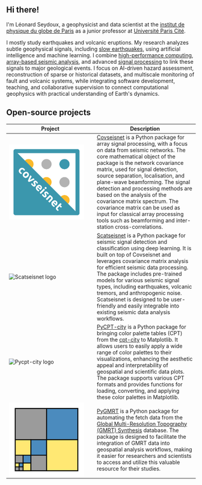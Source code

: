 ## Hi there!

I'm Léonard Seydoux, a geophysicist and data scientist at the [institut de physique du globe de Paris](https://www.ipgp.fr/en) as a junior professor at [Université Paris Cité](https://u-paris.fr/en/).

I mostly study earthquakes and volcanic eruptions. My research analyzes subtle geophysical signals, including [slow earthquakes](https://en.wikipedia.org/wiki/Slow_earthquake), using artificial intelligence and machine learning. I combine [high-performance computing](https://en.wikipedia.org/wiki/High-performance_computing), [array-based seismic analysis](https://en.wikipedia.org/wiki/Seismic_array), and advanced [signal processing](https://en.wikipedia.org/wiki/Signal_processing) to link these signals to major geological events. I focus on AI-driven hazard assessment, reconstruction of sparse or historical datasets, and multiscale monitoring of fault and volcanic systems, while integrating software development, teaching, and collaborative supervision to connect computational geophysics with practical understanding of Earth's dynamics.

## Open-source projects

| Project | Description |
| ------- | ----------- |
| <img src="https://github.com/leonard-seydoux/covseisnet/raw/main/docs/source/_static/logo_covseisnet_normal.svg" alt="Covseisnet logo" width=200 style="float:left; margin-right: 20px;"/> | [Covseisnet](https://github.com/leonard-seydoux/covseisnet) is a Python package for array signal processing, with a focus on data from seismic networks. The core mathematical object of the package is the network covariance matrix, used for signal detection, source separation, localisation, and plane-wave beamforming. The signal detection and processing methods are based on the analysis of the covariance matrix spectrum. The covariance matrix can be used as input for classical array processing tools such as beamforming and inter-station cross-correlations. |
| <img src="https://github.com/scatseisnet/scatseisnet/blob/main/docs/source/logo/logo_scatseisnet_notext.png?raw=true" alt="Scatseisnet logo" width=200 style="float:left; margin-right: 20px;"/> | [Scatseisnet](https://github.com/scatseisnet/scatseisnet) is a Python package for seismic signal detection and classification using deep learning. It is built on top of Covseisnet and leverages covariance matrix analysis for efficient seismic data processing. The package includes pre-trained models for various seismic signal types, including earthquakes, volcanic tremors, and anthropogenic noise. Scatseisnet is designed to be user-friendly and easily integrable into existing seismic data analysis workflows. |
| <img src="https://raw.githubusercontent.com/leonard-seydoux/pycpt-city/main/logo/logo.gif" alt="Pycpt-city logo" width=200 style="float:left; margin-right: 20px;"/> | [PyCPT-city](https://github.com/leonard-seydoux/pycpt-city) is a Python package for bringing color palette tables (CPT) from the [cpt-city](http://seaviewsensing.com/pub/cpt-city/) to Matplotlib. It allows users to easily apply a wide range of color palettes to their visualizations, enhancing the aesthetic appeal and interpretability of geospatial and scientific data plots. The package supports various CPT formats and provides functions for loading, converting, and applying these color palettes in Matplotlib. |
| <img src="https://raw.githubusercontent.com/leonard-seydoux/pygmrt/main/logo/logo.png" alt="Pygmrt logo" width=200 style="float:left; margin-right: 20px;"/> | [PyGMRT](https://github.com/leonard-seydoux/pygmrt) is a Python package for automating the fetch data from the [Global Multi-Resolution Topography (GMRT) Synthesis](https://www.gmrt.org/) database. The package is designed to facilitate the integration of GMRT data into geospatial analysis workflows, making it easier for researchers and scientists to access and utilize this valuable resource for their studies. |